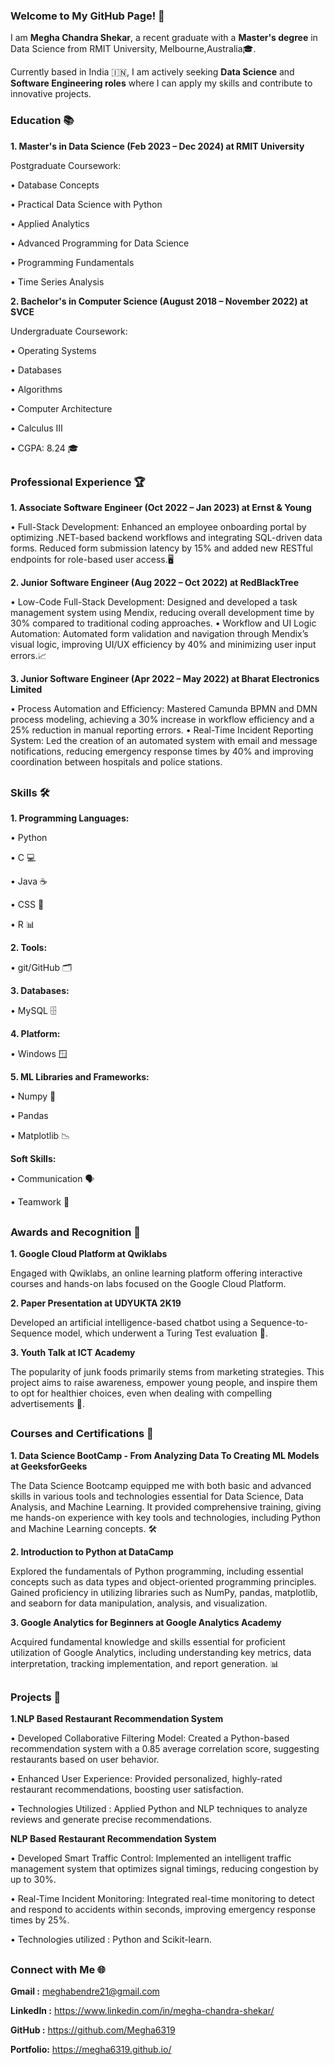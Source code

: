 ### Welcome to My GitHub Page! 👋

I am **Megha Chandra Shekar**, a recent graduate with a **Master's degree** in Data Science from RMIT University, Melbourne,Australia🎓. 

Currently based in India 🇮🇳, I am actively seeking **Data Science** and **Software Engineering roles** where I can apply my skills and contribute to innovative projects.

### Education 📚

**1. Master's in Data Science (Feb 2023 – Dec 2024) at RMIT University**
   
Postgraduate Coursework:

• Database Concepts

• Practical Data Science with Python

• Applied Analytics

• Advanced Programming for Data Science

• Programming Fundamentals

• Time Series Analysis

**2. Bachelor's in Computer Science (August 2018 – November 2022) at SVCE**
   
Undergraduate Coursework:

• Operating Systems

• Databases

• Algorithms

• Computer Architecture

• Calculus III

• CGPA: 8.24 🎓

##

### Professional Experience 🏆

**1. Associate Software Engineer (Oct 2022 – Jan 2023) at Ernst & Young**
   
 • Full-Stack Development: Enhanced an employee onboarding portal by
   optimizing .NET-based backend workflows and integrating SQL-driven data
   forms. Reduced form submission latency by 15% and added new RESTful
   endpoints for role-based user access.🖥️

**2. Junior Software Engineer (Aug 2022 – Oct 2022) at RedBlackTree**
   
 • Low-Code Full-Stack Development: Designed and developed a task
  management system using Mendix, reducing overall development time by 30%
  compared to traditional coding approaches.
• Workflow and UI Logic Automation: Automated form validation and navigation
  through Mendix’s visual logic, improving UI/UX efficiency by 40% and
  minimizing user input errors.📈

**3. Junior Software Engineer  (Apr 2022 – May 2022) at Bharat Electronics Limited**

• Process Automation and Efficiency: Mastered Camunda BPMN and DMN
  process modeling, achieving a 30% increase in workflow efficiency and a 25%
  reduction in manual reporting errors.
• Real-Time Incident Reporting System: Led the creation of an automated
  system with email and message notifications, reducing emergency response
  times by 40% and improving coordination between hospitals and police
  stations.
##


### Skills 🛠️

**1. Programming Languages:**

• Python 

• C 💻

• Java ☕

• CSS 🎨

• R 📊

**2. Tools:**

• git/GitHub 🗂️

**3. Databases:**

• MySQL 🗄️

**4. Platform:**

• Windows 🪟

**5. ML Libraries and Frameworks:**

• Numpy 🔢

• Pandas 

• Matplotlib 📉

**Soft Skills:**

• Communication 🗣️

• Teamwork 🤝

##

### Awards and Recognition 🏅

**1. Google Cloud Platform at Qwiklabs**
   
   Engaged with Qwiklabs, an online learning platform offering interactive courses and hands-on labs focused on the Google Cloud Platform.

**2. Paper Presentation at UDYUKTA 2K19**
 
   Developed an artificial intelligence-based chatbot using a Sequence-to-Sequence model, which underwent a Turing Test evaluation 🤖.

**3. Youth Talk at ICT Academy**
 
   The popularity of junk foods primarily stems from marketing strategies. This project aims to raise awareness, empower young people, and inspire them to opt for healthier
   choices, even when dealing with compelling advertisements 🌱.

##

### Courses and Certifications 📜

**1. Data Science BootCamp - From Analyzing Data To Creating ML Models at GeeksforGeeks**
   
  The Data Science Bootcamp equipped me with both basic and advanced skills in various tools and technologies essential for Data Science, Data Analysis, and Machine Learning. 
  It provided comprehensive training, giving me hands-on experience with key tools and technologies, including Python and Machine Learning concepts. 🛠️

**2. Introduction to Python at DataCamp**

  Explored the fundamentals of Python programming, including essential concepts such as data types and object-oriented programming principles. Gained proficiency in utilizing 
  libraries such as NumPy, pandas, matplotlib, and seaborn for data manipulation, analysis, and visualization. 

**3. Google Analytics for Beginners at Google Analytics Academy**

   Acquired fundamental knowledge and skills essential for proficient utilization of Google Analytics, including understanding key metrics, data interpretation, tracking 
   implementation, and report generation. 📊

##

### Projects 🚀

**1.NLP Based Restaurant Recommendation System**  
   
• Developed Collaborative Filtering Model: Created a Python-based recommendation system with a 0.85
average correlation score, suggesting restaurants based on user behavior.

• Enhanced User Experience: Provided personalized, highly-rated restaurant recommendations, boosting
user satisfaction.

• Technologies Utilized : Applied Python and NLP techniques to analyze reviews and generate precise
recommendations.

**NLP Based Restaurant Recommendation System**

• Developed Smart Traffic Control: Implemented an intelligent traffic management system that optimizes
signal timings, reducing congestion by up to 30%.

• Real-Time Incident Monitoring: Integrated real-time monitoring to detect and respond to accidents within
seconds, improving emergency response times by 25%.

• Technologies utilized : Python and Scikit-learn.

##

### Connect with Me 🌐

**Gmail :** meghabendre21@gmail.com

**LinkedIn :** https://www.linkedin.com/in/megha-chandra-shekar/

**GitHub :**  https://github.com/Megha6319

**Portfolio:** https://megha6319.github.io/

##


